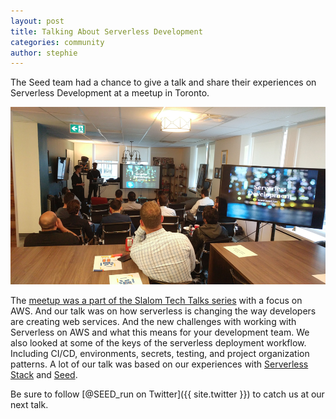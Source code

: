 ```yaml
---
layout: post
title: Talking About Serverless Development
categories: community
author: stephie
---
```


The Seed team had a chance to give a talk and share their experiences on Serverless Development at a meetup in Toronto.

![Seed at Slalom Tech Talks](/assets/blog/talking-about-serverless-development/seed-at-slalom-tech-talks.png)

The [meetup was a part of the Slalom Tech Talks series](https://www.meetup.com/Slalom-Tech-Talks/events/250387677/) with a focus on AWS. And our talk was on how serverless is changing the way developers are creating web services. And the new challenges with working with Serverless on AWS and what this means for your development team. We also looked at some of the keys of the serverless deployment workflow. Including CI/CD, environments, secrets, testing, and project organization patterns. A lot of our talk was based on our experiences with [Serverless Stack](https://serverless-stack.com) and [Seed](https://seed.run).

Be sure to follow [@SEED_run on Twitter]({{ site.twitter }}) to catch us at our next talk.
